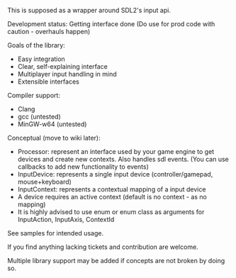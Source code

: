 This is supposed as a wrapper around SDL2's input api.

Development status: Getting interface done (Do use for prod code with caution - overhauls happen)

Goals of the library:
* Easy integration
* Clear, self-explaining interface
* Multiplayer input handling in mind
* Extensible interfaces


Compiler support:
* Clang
* gcc (untested)
* MinGW-w64 (untested)

Conceptual (move to wiki later):
* Processor: represent an interface used by your game engine to get devices and create new contexts. Also handles sdl events. (You can use callbacks to add new functionality to events)
* InputDevice: represents a single input device (controller/gamepad, mouse+keyboard)
* InputContext: represents a contextual mapping of a input device
* A device requires an active context (default is no context - as no mapping)
* It is highly advised to use enum or enum class as arguments for InputAction, InputAxis, ContextId

See samples for intended usage.

If you find anything lacking tickets and contribution are welcome.

Multiple library support may be added if concepts are not broken by doing so.
